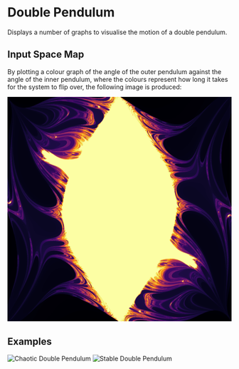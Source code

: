 # Double Pendulum
Displays a number of graphs to visualise the motion of a double pendulum.
## Input Space Map
By plotting a colour graph of the angle of the outer pendulum against the angle of the inner pendulum, where the colours represent how long it takes for the system to flip over, the following image is produced:

![Input Space Map](https://github.com/TeKnoMC/double-pendulum/blob/main/input-space-map/image-output/input-map.png "Input Space Map")
## Examples
![Chaotic Double Pendulum](https://github.com/TeKnoMC/double-pendulum/blob/main/output/double-test-2.gif "Chaotic Double Pendulum")
![Stable Double Pendulum](https://github.com/TeKnoMC/double-pendulum/blob/main/output/double-test.gif "Stable Double Pendulum")
